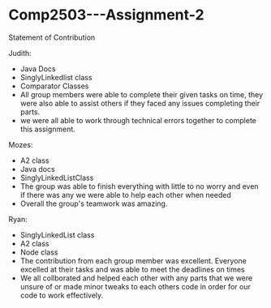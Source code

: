 # Comp2503---Assignment-2

Statement of Contribution

Judith:
- Java Docs
- SinglyLinkedlist class
- Comparator Classes
- All group members were able to complete their given tasks on time, they were also able to assist others if they faced any issues completing their parts.
- we were all able to work through technical errors together to complete this assignment.

Mozes:
- A2 class
- Java docs
- SinglyLinkedListClass
- The group was able to finish everything with little to no worry and even if there was any we were able to help each other when needed
- Overall the group's teamwork was amazing.

Ryan:
- SinglyLinkedList class
- A2 class
- Node class
- The contribution from each group member was excellent. Everyone excelled at their tasks and was able to meet the deadlines on times
- We all collborated and helped each other with any parts that we were unsure of or made minor tweaks to each others code in order for our code to work effectively.
